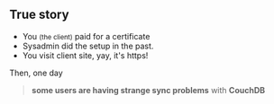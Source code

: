 ##  True story

* You <small>(the client)</small> paid for a certificate
* Sysadmin did the setup in the past.
* You visit client site, yay, it's https!

Then, one day
> **some users are having strange sync problems** with **CouchDB**

